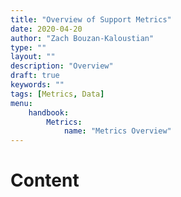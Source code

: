 ```yaml
---
title: "Overview of Support Metrics"
date: 2020-04-20
author: "Zach Bouzan-Kaloustian"
type: ""
layout: ""
description: "Overview"
draft: true
keywords: ""
tags: [Metrics, Data]
menu:
    handbook:
        Metrics:
            name: "Metrics Overview"
---
```


# Content